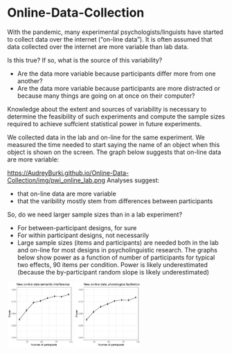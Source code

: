 # Online-Data-Collection

With the pandemic, many experimental psychologists/linguists have started to collect data over the internet (“on-line data”). It is often assumed that data collected over the internet are more variable than lab data.

Is this true? If so, what is the source of this variability?

  - Are the data more variable because participants differ more from one another? 
  - Are the data more variable because participants are more distracted or because many things are going on at once on their computer?

Knowledge about the extent and sources of variability is necessary to determine the feasibility of such experiments and compute the sample sizes required to achieve suffcient statistical power in future experiments. 


We collected data in the lab and on-line for the same experiment. We measured the time needed to start saying the name of an object when this object is shown on the screen. The graph below suggests that on-line data are more variable: 



https://AudreyBurki.github.io/Online-Data-Collection/img/pwi_online_lab.png
Analyses suggest:
- that on-line data are more variable
- that the varibility mostly stem from differences between participants


So, do we need larger sample sizes than in a lab experiment?

- For between-participant designs, for sure
- For within participant designs, not necessarily
- Large sample sizes (items and participants) are needed both in the lab and on-line for most designs in psycholinguistic research. The graphs below show power as a function of number of participants for typical two effects, 90 items per condition. Power is likely underestimated (because the by-participant random slope is likely underestimated)

<p float="left">
<img src="./power_fct_pp_newdata_online-sem.jpg "width=30% height=30%/>
<img src="./power_fct_pp_newdata_online-phon.jpg "width=30% height=30%/>




